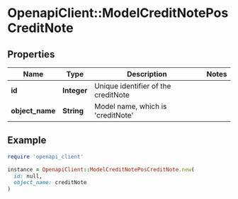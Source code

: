 # OpenapiClient::ModelCreditNotePosCreditNote

## Properties

| Name | Type | Description | Notes |
| ---- | ---- | ----------- | ----- |
| **id** | **Integer** | Unique identifier of the creditNote |  |
| **object_name** | **String** | Model name, which is &#39;creditNote&#39; |  |

## Example

```ruby
require 'openapi_client'

instance = OpenapiClient::ModelCreditNotePosCreditNote.new(
  id: null,
  object_name: creditNote
)
```

